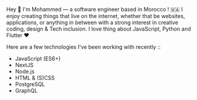 Hey 👋 I'm Mohammed — a software engineer based in Morocco ! 🇲🇦 I enjoy creating things that live on the internet, whether that be websites, applications, or anything in between with a strong interest in creative coding, design & Tech inclusion. I love thing about JavaScript, Python and Flutter ❤️

Here are a few technologies I've been working with recently ::

- JavaScript (ES6+)
- NextJS
- Node.js
- HTML & (S)CSS
- PostgreSQL
- GraphQL
